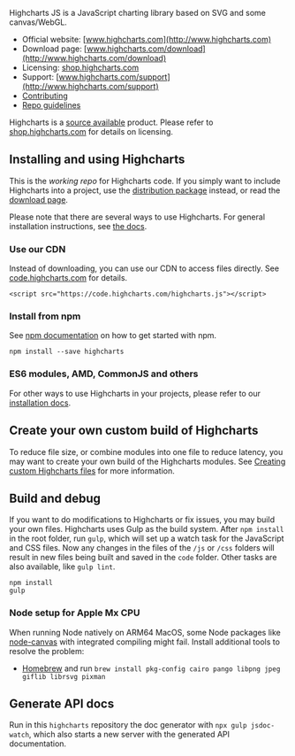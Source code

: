Highcharts JS is a JavaScript charting library based on SVG and some canvas/WebGL.

* Official website: [www.highcharts.com](http://www.highcharts.com)
* Download page: [www.highcharts.com/download](http://www.highcharts.com/download)
* Licensing: [shop.highcharts.com](https://shop.highcharts.com/)
* Support: [www.highcharts.com/support](http://www.highcharts.com/support)
* [Contributing](CONTRIBUTING.md)
* [Repo guidelines](repo-guidelines.md)

Highcharts is a [source available](https://en.wikipedia.org/wiki/Source-available_software) product. Please refer to [shop.highcharts.com](https://shop.highcharts.com/) for details on licensing.

## Installing and using Highcharts
This is the *working repo* for Highcharts code. If you simply want to include Highcharts into a project, use the [distribution package](https://www.npmjs.com/package/highcharts) instead, or read the [download page](http://www.highcharts.com/download).

Please note that there are several ways to use Highcharts. For general installation instructions, see [the docs](http://www.highcharts.com/docs/getting-started/installation).

### Use our CDN
Instead of downloading, you can use our CDN to access files directly. See [code.highcharts.com](https://code.highcharts.com) for details.

```
<script src="https://code.highcharts.com/highcharts.js"></script>
```

### Install from npm
See [npm documentation](https://docs.npmjs.com/) on how to get started with npm.
```
npm install --save highcharts
```

### ES6 modules, AMD, CommonJS and others
For other ways to use Highcharts in your projects, please refer to our [installation docs](http://www.highcharts.com/docs/getting-started/installation).

## Create your own custom build of Highcharts
To reduce file size, or combine modules into one file to reduce latency, you may
want to create your own build of the Highcharts modules. See [Creating custom
Highcharts files](https://www.highcharts.com/docs/getting-started/how-to-create-custom-highcharts-packages)
for more information.

## Build and debug
If you want to do modifications to Highcharts or fix issues, you may build your own files. Highcharts uses Gulp as the build system. After `npm install` in the root folder, run `gulp`, which will set up a watch task for the JavaScript and CSS files. Now any changes in the files of the `/js` or `/css` folders will result in new files being built and saved in the `code` folder. Other tasks are also available, like `gulp lint`.

```
npm install
gulp
```

### Node setup for Apple Mx CPU

When running Node natively on ARM64 MacOS, some Node packages like [node-canvas](https://github.com/Automattic/node-canvas#compiling) with integrated compiling might fail. Install additional tools to resolve the problem:

- [Homebrew](https://brew.sh/) and run `brew install pkg-config cairo pango libpng jpeg giflib librsvg pixman`

## Generate API docs
Run in this `highcharts` repository the doc generator with
`npx gulp jsdoc-watch`, which also starts a new server with the generated API
documentation.
